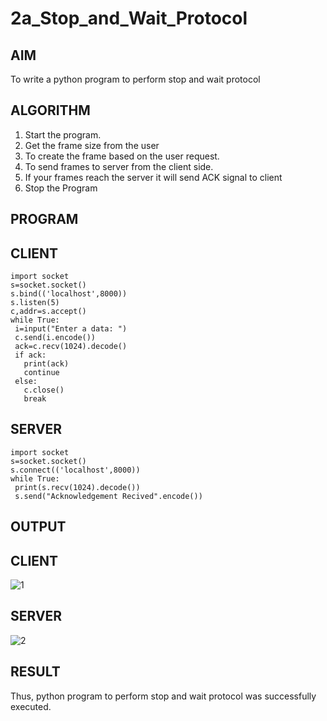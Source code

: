 # 2a_Stop_and_Wait_Protocol
## AIM 
To write a python program to perform stop and wait protocol
## ALGORITHM
1. Start the program.
2. Get the frame size from the user
3. To create the frame based on the user request.
4. To send frames to server from the client side.
5. If your frames reach the server it will send ACK signal to client
6. Stop the Program
## PROGRAM

## CLIENT
```
import socket
s=socket.socket()
s.bind(('localhost',8000))
s.listen(5)
c,addr=s.accept()
while True:
 i=input("Enter a data: ")
 c.send(i.encode())
 ack=c.recv(1024).decode()
 if ack:
   print(ack)
   continue
 else:
   c.close()
   break
```
## SERVER
```
import socket
s=socket.socket()
s.connect(('localhost',8000))
while True:
 print(s.recv(1024).decode())
 s.send("Acknowledgement Recived".encode())
```
## OUTPUT

## CLIENT
![1](https://github.com/saieswar1607/2a_Stop_and_Wait_Protocol/assets/93427011/37d7858f-6613-4d24-b174-4b469ec2aa04)

## SERVER
![2](https://github.com/saieswar1607/2a_Stop_and_Wait_Protocol/assets/93427011/a6c90dfa-1b8d-4d33-805d-46465576499e)

## RESULT
Thus, python program to perform stop and wait protocol was successfully executed.
